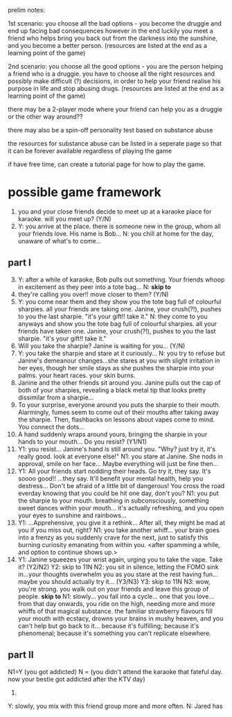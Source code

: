prelim notes:

1st scenario: you choose all the bad options -
you become the druggie and end up facing bad consequences
however in the end luckily you meet a friend who helps bring you back out from the darkness into the sunshine, and you become a better person.
(resources are listed at the end as a learning point of the game)

2nd scenario: you choose all the good options -
you are the person helping a friend who is a druggie. you have to choose all the right resources and possibly make difficult (?) decisions, in order to help your friend realise his purpose in life and stop abusing drugs.
(resources are listed at the end as a learning point of the game)

there may be a 2-player mode where your friend can help you as a druggie or the other way around??

there may also be a spin-off personality test based on substance abuse

the resources for substance abuse can be listed in a seperate page so that it can be forever available regardless of playing the game

if have free time, can create a tutorial page for how to play the game.

# **possible game framework**
1. you and your close friends decide to meet up at a karaoke place for karaoke. will you meet up? (Y/N)
2. 
    Y: you arrive at the place. there is someone new in the group, whom all your friends love. His name is Bob...
    N: you chill at home for the day, unaware of what's to come...
## part I
3. 
    Y: after a while of karaoke, Bob pulls out something. Your friends whoop in excitement as they peer into a tote bag...
    N: **skip to <part II>**
4. they're calling you over!! move closer to them? (Y/N)
5. 
    Y: you come near them and they show you the tote bag full of colourful sharpies. all your friends are taking one. Janine, your crush(?!), pushes to you the last sharpie. "it's your gift!! take it."
    N: they come to you anyways and show you the tote bag full of colourful sharpies. all your friends have taken one. Janine, your crush(?!), pushes to you the last sharpie. "it's your gift!! take it."
6. Will you take the sharpie? Janine is waiting for you... (Y/N)
7.
    Y: you take the sharpie and stare at it curiously...
    N: you try to refuse but Janine's demeanour changes...she stares at you with slight irritation in her eyes, though her smile stays as she pushes the sharpie into your palms. your heart races. your skin burns.
8. Janine and the other friends sit around you. Janine pulls out the cap of both of your sharpies, revealing a black metal tip that looks pretty dissimilar from a sharpie...
9. To your surprise, everyone around you puts the sharpie to their mouth. Alarmingly, fumes seem to come out of their mouths after taking away the sharpie. Then, flashbacks on lessons about vapes come to mind. You connect the dots...
10. A hand suddenly wraps around yours, bringing the sharpie in your hands to your mouth... Do you resist? (Y1/N1)
11.
    Y1: you resist... Janine's hand is still around you. "Why? just try it, it's really good. look at everyone else!"
    N1: you stare at Janine. She nods in approval, smile on her face... Maybe everything will just be fine then...
12.
    Y1: All your friends start nodding their heads. Go try it, they say. It's soooo good!! ...they say. It'll benefit your mental health, help you destress... Don't be afraid of a little bit of dangerous! You cross the road everday knowing that you could be hit one day, don't you?
    N1: you put the sharpie to your mouth. breathing in subconsciously, something sweet dances within your mouth... it's actually refreshing, and you open your eyes to sunshine and rainbows...
13.
    Y1: ...Apprehensive, you give it a rethink... After all, they might be mad at you if you miss out, right? 
    N1: you take another whiff... your brain goes into a frenzy as you suddenly crave for the next, just to satisfy this burning curiosity emanating from within you. <insert a like button which you can spam sweet icons like strawberries hearts rainbows and unicorns> <after spamming a while, and option to continue shows up.>
14. 
    Y1: Janine squeezes your wrist again, urging you to take the vape. Take it? (Y2/N2)
        Y2: skip to 11N
        N2: you sit in silence, letting the FOMO sink in...your thoughts overwhelm you as you stare at the rest having fun... maybe you should actually try it... (Y3/N3)
            Y3: skip to 11N
            N3: wow, you're strong. you walk out on your friends and leave this group of people. **skip to <part II>**
    N1: slowly... you fall into a cycle... one that you love...
    from that day onwards, you ride on the high, needing more and more whiffs of that magical substance. the familiar strawberry flavours fill your mouth with ecstacy, drowns your brains in mushy heaven, and you can't help but go back to it... because it's fulfilling; because it's phenomenal; because it's something you can't replicate elsewhere.

## part II
N1=Y (you got addicted)
N = (you didn't attend the karaoke that fateful day. now your bestie got addicted after the KTV day)

1.
Y: slowly, you mix with this friend group more and more often. 
N: Jared has 


